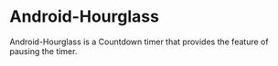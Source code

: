 # Android-Hourglass
Android-Hourglass is a Countdown timer that provides the feature of pausing the timer.
